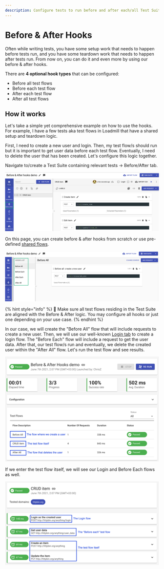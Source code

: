 ```yaml
---
description: Configure tests to run before and after each/all Test Suite flows.
---
```


# Before & After Hooks

Often while writing tests, you have some setup work that needs to happen before tests run, and you have some teardown work that needs to happen after tests run. From now on, you can do it and even more by using our before & after hooks.

There are **4 optional hook types** that can be configured:

* Before all test flows
* Before each test flow
* After each test flow
* After all test flows

## How it works

Let's take a simple yet comprehensive example on how to use the hooks. For example, I have a few tests aka test flows in Loadmill that have a shared setup and teardown logic. 

First, I need to create a new user and login. Then, my test flow/s should run but it is important to get user data before each test flow. Eventually, I need to delete the user that has been created. Let's configure this logic together. 

Navigate to/create a Test Suite containing relevant tests -&gt; Before/After tab.

![](../../.gitbook/assets/screenshot-2021-10-03t151916.022.png)

On this page, you can create before & after hooks from scratch or use pre-defined [shared flows](https://docs.loadmill.com/collaboration/shared-flows).

![](../../.gitbook/assets/screenshot-2021-10-03t152224.421.png)

{% hint style="info" %}
🧠 Make sure all test flows residing in the Test Suite are aligned with the Before & After logic. You may configure all hooks or just one depending on your use case.
{% endhint %}

In our case, we will create the "Before All" flow that will include requests to create a new user. Then, we will use our well-known [Login tab](https://docs.loadmill.com/api-testing/test-suite-editor/global-login-flow) to create a login flow. The "Before Each" flow will include a request to get the user data. After that, our test flow/s run and eventually, we delete the created user within the "After All" flow. Let's run the test flow and see results.

![](../../.gitbook/assets/screenshot-2021-06-08t114153.914.png)

If we enter the test flow itself, we will see our Login and Before Each flows as well.

![](../../.gitbook/assets/screenshot-2021-06-08t114412.807.png)














